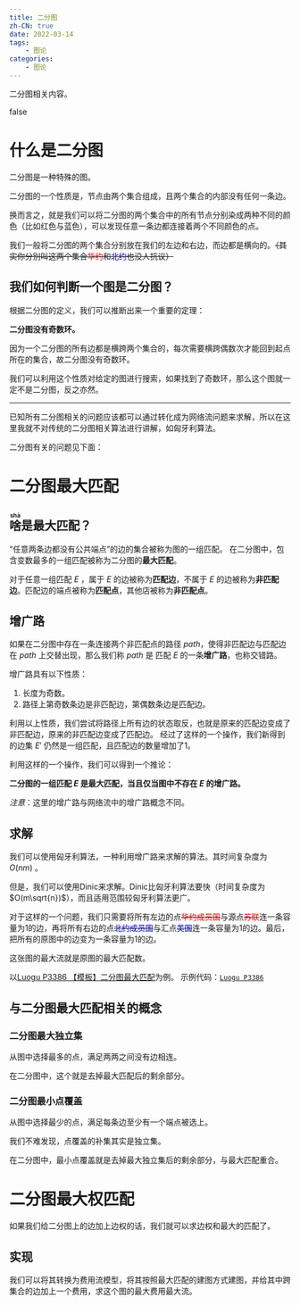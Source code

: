 ```yaml
---
title: 二分图
zh-CN: true
date: 2022-03-14
tags:
	- 图论
categories:
	- 图论
---
```


二分图相关内容。

<!--more-->

<div id="problem-card-vis">false</div>

# 什么是二分图

二分图是一种特殊的图。

二分图的一个性质是，节点由两个集合组成，且两个集合的内部没有任何一条边。

换而言之，就是我们可以将二分图的两个集合中的所有节点分别染成两种不同的颜色（比如红色与蓝色），可以发现任意一条边都连接着两个不同颜色的点。

我们一般将二分图的两个集合分别放在我们的左边和右边，而边都是横向的。~~（其实你分别叫这两个集合<font color="#ff0000">华约</font>和<font color="0000ff">北约</font>也没人抗议）~~

## 我们如何判断一个图是二分图？

根据二分图的定义，我们可以推断出来一个重要的定理：

**二分图没有奇数环。**

因为一个二分图的所有边都是横跨两个集合的，每次需要横跨偶数次才能回到起点所在的集合，故二分图没有奇数环。

我们可以利用这个性质对给定的图进行搜索，如果找到了奇数环，那么这个图就一定不是二分图，反之亦然。

----

已知所有二分图相关的问题应该都可以通过转化成为网络流问题来求解，所以在这里我就不对传统的二分图相关算法进行讲解，如匈牙利算法。

二分图有关的问题见下面：

# 二分图最大匹配

## <ruby>啥<rt>shà</rt></ruby>是最大匹配？

“任意两条边都没有公共端点”的边的集合被称为图的一组匹配。
在二分图中，包含变数最多的一组匹配被称为二分图的**最大匹配**。

对于任意一组匹配 $E$ ，属于 $E$ 的边被称为**匹配边**，不属于 $E$ 的边被称为**非匹配边**。匹配边的端点被称为**匹配点**，其他店被称为**非匹配点**。

## 增广路

如果在二分图中存在一条连接两个非匹配点的路径 $path$，使得非匹配边与匹配边在 $path$ 上交替出现，那么我们称 $path$ 是 匹配 $E$ 的一条**增广路**，也称交错路。

增广路具有以下性质：
1. 长度为奇数。
2. 路径上第奇数条边是非匹配边，第偶数条边是匹配边。

利用以上性质，我们尝试将路径上所有边的状态取反，也就是原来的匹配边变成了非匹配边，原来的非匹配边变成了匹配边。
经过了这样的一个操作，我们新得到的边集 $E'$ 仍然是一组匹配，且匹配边的数量增加了1。

利用这样的一个操作，我们可以得到一个推论：

**二分图的一组匹配 $E$ 是最大匹配，当且仅当图中不存在 $E$ 的增广路。**

*注意*：这里的增广路与网络流中的增广路概念不同。

## 求解

我们可以使用匈牙利算法，一种利用增广路来求解的算法。其时间复杂度为 $O(nm)$ 。

但是，我们可以使用Dinic来求解。Dinic比匈牙利算法要快（时间复杂度为 $O(m\sqrt{n})$），而且适用范围较匈牙利算法更广。

对于这样的一个问题，我们只需要将所有左边的点~~<font color="$ff0000">华约成员国</font>~~与源点~~<font color="#ff0000">苏联</font>~~连一条容量为1的边，再将所有右边的点~~<font color="#0000ff">北约成员国</font>~~与汇点~~<font color="#0000ff">美国</font>~~连一条容量为1的边。最后，把所有的原图中的边变为一条容量为1的边。

这张图的最大流就是原图的最大匹配数。

以[Luogu P3386 【模板】二分图最大匹配](https://www.luogu.com.cn/problem/P3386)为例。
示例代码：[`Luogu P3386`](https://gitee.com/kaiserwilheim/OIcodes/blob/master/Luogu/p3000-p3999/p3386/p3386.cpp)

## 与二分图最大匹配相关的概念

### 二分图最大独立集

从图中选择最多的点，满足两两之间没有边相连。

在二分图中，这个就是去掉最大匹配后的剩余部分。

### 二分图最小点覆盖

从图中选择最少的点，满足每条边至少有一个端点被选上。

我们不难发现，点覆盖的补集其实是独立集。

在二分图中，最小点覆盖就是去掉最大独立集后的剩余部分，与最大匹配重合。

# 二分图最大权匹配

如果我们给二分图上的边加上边权的话，我们就可以求边权和最大的匹配了。

## 实现

我们可以将其转换为费用流模型，将其按照最大匹配的建图方式建图，并给其中跨集合的边加上一个费用，求这个图的最大费用最大流。

